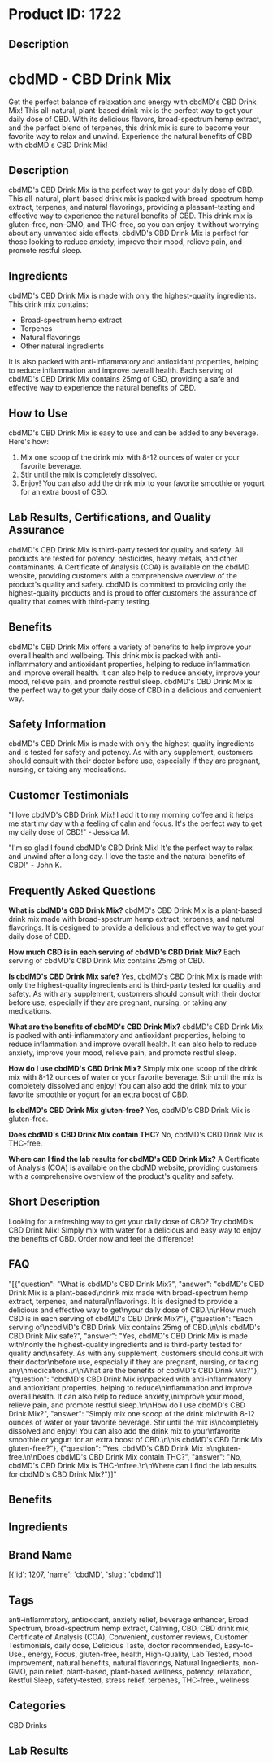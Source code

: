# Product ID: 1722
## Description
<div class="flex flex-grow flex-col gap-3">
<div class="flex flex-col items-start gap-4 whitespace-pre-wrap break-words">
<div class="markdown prose w-full break-words dark:prose-invert dark">
<h1>cbdMD - CBD Drink Mix</h1>
<p>Get the perfect balance of relaxation and energy with cbdMD's CBD Drink Mix! This all-natural, plant-based drink mix is the perfect way to get your daily dose of CBD. With its delicious flavors, broad-spectrum hemp extract, and the perfect blend of terpenes, this drink mix is sure to become your favorite way to relax and unwind. Experience the natural benefits of CBD with cbdMD's CBD Drink Mix!</p>
<h2>Description</h2>
<p>cbdMD's CBD Drink Mix is the perfect way to get your daily dose of CBD. This all-natural, plant-based drink mix is packed with broad-spectrum hemp extract, terpenes, and natural flavorings, providing a pleasant-tasting and effective way to experience the natural benefits of CBD. This drink mix is gluten-free, non-GMO, and THC-free, so you can enjoy it without worrying about any unwanted side effects. cbdMD's CBD Drink Mix is perfect for those looking to reduce anxiety, improve their mood, relieve pain, and promote restful sleep.</p>
<h2>Ingredients</h2>
<p>cbdMD's CBD Drink Mix is made with only the highest-quality ingredients. This drink mix contains:</p>
<ul>
<li>Broad-spectrum hemp extract</li>
<li>Terpenes</li>
<li>Natural flavorings</li>
<li>Other natural ingredients</li>
</ul>
<p>It is also packed with anti-inflammatory and antioxidant properties, helping to reduce inflammation and improve overall health. Each serving of cbdMD's CBD Drink Mix contains 25mg of CBD, providing a safe and effective way to experience the natural benefits of CBD.</p>
<h2>How to Use</h2>
<p>cbdMD's CBD Drink Mix is easy to use and can be added to any beverage. Here's how:</p>
<ol>
<li>Mix one scoop of the drink mix with 8-12 ounces of water or your favorite beverage.</li>
<li>Stir until the mix is completely dissolved.</li>
<li>Enjoy! You can also add the drink mix to your favorite smoothie or yogurt for an extra boost of CBD.</li>
</ol>
<h2>Lab Results, Certifications, and Quality Assurance</h2>
<p>cbdMD's CBD Drink Mix is third-party tested for quality and safety. All products are tested for potency, pesticides, heavy metals, and other contaminants. A Certificate of Analysis (COA) is available on the cbdMD website, providing customers with a comprehensive overview of the product's quality and safety. cbdMD is committed to providing only the highest-quality products and is proud to offer customers the assurance of quality that comes with third-party testing.</p>
<h2>Benefits</h2>
<p>cbdMD's CBD Drink Mix offers a variety of benefits to help improve your overall health and wellbeing. This drink mix is packed with anti-inflammatory and antioxidant properties, helping to reduce inflammation and improve overall health. It can also help to reduce anxiety, improve your mood, relieve pain, and promote restful sleep. cbdMD's CBD Drink Mix is the perfect way to get your daily dose of CBD in a delicious and convenient way.</p>
<h2>Safety Information</h2>
<p>cbdMD's CBD Drink Mix is made with only the highest-quality ingredients and is tested for safety and potency. As with any supplement, customers should consult with their doctor before use, especially if they are pregnant, nursing, or taking any medications.</p>
<h2>Customer Testimonials</h2>
<p>"I love cbdMD's CBD Drink Mix! I add it to my morning coffee and it helps me start my day with a feeling of calm and focus. It's the perfect way to get my daily dose of CBD!" - Jessica M.</p>
<p>"I'm so glad I found cbdMD's CBD Drink Mix! It's the perfect way to relax and unwind after a long day. I love the taste and the natural benefits of CBD!" - John K.</p>
<h2>Frequently Asked Questions</h2>
<p><strong>What is cbdMD's CBD Drink Mix?</strong> cbdMD's CBD Drink Mix is a plant-based drink mix made with broad-spectrum hemp extract, terpenes, and natural flavorings. It is designed to provide a delicious and effective way to get your daily dose of CBD.</p>
<p><strong>How much CBD is in each serving of cbdMD's CBD Drink Mix?</strong> Each serving of cbdMD's CBD Drink Mix contains 25mg of CBD.</p>
<p><strong>Is cbdMD's CBD Drink Mix safe?</strong> Yes, cbdMD's CBD Drink Mix is made with only the highest-quality ingredients and is third-party tested for quality and safety. As with any supplement, customers should consult with their doctor before use, especially if they are pregnant, nursing, or taking any medications.</p>
<p><strong>What are the benefits of cbdMD's CBD Drink Mix?</strong> cbdMD's CBD Drink Mix is packed with anti-inflammatory and antioxidant properties, helping to reduce inflammation and improve overall health. It can also help to reduce anxiety, improve your mood, relieve pain, and promote restful sleep.</p>
<p><strong>How do I use cbdMD's CBD Drink Mix?</strong> Simply mix one scoop of the drink mix with 8-12 ounces of water or your favorite beverage. Stir until the mix is completely dissolved and enjoy! You can also add the drink mix to your favorite smoothie or yogurt for an extra boost of CBD.</p>
<p><strong>Is cbdMD's CBD Drink Mix gluten-free?</strong> Yes, cbdMD's CBD Drink Mix is gluten-free.</p>
<p><strong>Does cbdMD's CBD Drink Mix contain THC?</strong> No, cbdMD's CBD Drink Mix is THC-free.</p>
<p><strong>Where can I find the lab results for cbdMD's CBD Drink Mix?</strong> A Certificate of Analysis (COA) is available on the cbdMD website, providing customers with a comprehensive overview of the product's quality and safety.</p>
</div>
</div>
</div>

## Short Description
<p>Looking for a refreshing way to get your daily dose of CBD? Try cbdMD&#8217;s CBD Drink Mix! Simply mix with water for a delicious and easy way to enjoy the benefits of CBD. Order now and feel the difference!</p>

## FAQ
"[{\"question\": \"What is cbdMD's CBD Drink Mix?\", \"answer\": \"cbdMD's CBD Drink Mix is a plant-based\\ndrink mix made with broad-spectrum hemp extract, terpenes, and natural\\nflavorings. It is designed to provide a delicious and effective way to get\\nyour daily dose of CBD.\\n\\nHow much CBD is in each serving of cbdMD's CBD Drink Mix?\"}, {\"question\": \"Each serving of\\ncbdMD's CBD Drink Mix contains 25mg of CBD.\\n\\nIs cbdMD's CBD Drink Mix safe?\", \"answer\": \"Yes, cbdMD's CBD Drink Mix is made with\\nonly the highest-quality ingredients and is third-party tested for quality and\\nsafety. As with any supplement, customers should consult with their doctor\\nbefore use, especially if they are pregnant, nursing, or taking any\\nmedications.\\n\\nWhat are the benefits of cbdMD's CBD Drink Mix?\"}, {\"question\": \"cbdMD's CBD Drink Mix is\\npacked with anti-inflammatory and antioxidant properties, helping to reduce\\ninflammation and improve overall health. It can also help to reduce anxiety,\\nimprove your mood, relieve pain, and promote restful sleep.\\n\\nHow do I use cbdMD's CBD Drink Mix?\", \"answer\": \"Simply mix one scoop of the drink mix\\nwith 8-12 ounces of water or your favorite beverage. Stir until the mix is\\ncompletely dissolved and enjoy! You can also add the drink mix to your\\nfavorite smoothie or yogurt for an extra boost of CBD.\\n\\nIs cbdMD's CBD Drink Mix gluten-free?\"}, {\"question\": \"Yes, cbdMD's CBD Drink Mix is\\ngluten-free.\\n\\nDoes cbdMD's CBD Drink Mix contain THC?\", \"answer\": \"No, cbdMD's CBD Drink Mix is THC-\\nfree.\\n\\nWhere can I find the lab results for cbdMD's CBD Drink Mix?\"}]"
## Benefits

## Ingredients

## Brand Name
[{'id': 1207, 'name': 'cbdMD', 'slug': 'cbdmd'}]
## Tags
anti-inflammatory, antioxidant, anxiety relief, beverage enhancer, Broad Spectrum, broad-spectrum hemp extract, Calming, CBD, CBD drink mix, Certificate of Analysis (COA), Convenient, customer reviews, Customer Testimonials, daily dose, Delicious Taste, doctor recommended, Easy-to-Use., energy, Focus, gluten-free, health, High-Quality, Lab Tested, mood improvement, natural benefits, natural flavorings, Natural Ingredients, non-GMO, pain relief, plant-based, plant-based wellness, potency, relaxation, Restful Sleep, safety-tested, stress relief, terpenes, THC-free., wellness
## Categories
CBD Drinks
## Lab Results

